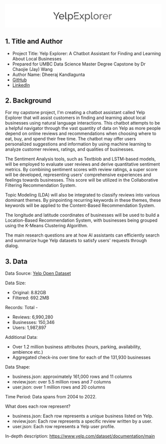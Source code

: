 
![YelpExplorer](https://github.com/DATA-606-2023-FALL-MONDAY/Kandlagunta_Dheeraj/blob/dev/pictures/YelpExplorer.png)

## 1. Title and Author

- Project Title: Yelp Explorer: A Chatbot Assistant for Finding and Learning About Local Businesses
- Prepared for UMBC Data Science Master Degree Capstone by Dr Chaojie (Jay) Wang
- Author Name: Dheeraj Kandlagunta 
- [GitHub](https://github.com/DATA-606-2023-FALL-MONDAY/Kandlagunta_Dheeraj/tree/dev)
- [LinkedIn](https://www.linkedin.com/in/dheeraj-kandlagunta/)

## 2. Background

For my capstone project, I'm creating a chatbot assistant called Yelp Explorer that will assist customers in finding and learning about local businesses using natural language interactions. This chatbot attempts to be a helpful navigator through the vast quantity of data on Yelp as more people depend on online reviews and recommendations when choosing where to eat, buy, and spend their free time. The chatbot may offer users personalized suggestions and information by using machine learning to analyze customer reviews, ratings, and qualities of businesses. 

The Sentiment Analysis tools, such as Textblob and LSTM-based models, will be employed to evaluate user reviews and derive quantitative sentiment metrics. By combining sentiment scores with review ratings, a super score will be developed, representing users' comprehensive experiences and feelings towards businesses. This score will be utilized in the Collaborative Filtering Recommendation System.

Topic Modeling (LDA) will also be integrated to classify reviews into various dominant themes. By pinpointing recurring keywords in these themes, these keywords will be applied to the Content-Based Recommendation System.

The longitude and latitude coordinates of businesses will be used to build a Location-Based Recommendation System, with businesses being grouped using the K-Means Clustering Algorithm.

The main research questions are at how AI assistants can efficiently search and summarize huge Yelp datasets to satisfy users' requests through dialog.

## 3. Data 

Data Source: [Yelp Open Dataset](https://www.yelp.com/dataset)

Data Size: 
- Original: 8.82GB
- Filtered: 692.2MB  


Records:
Total -
- Reviews: 6,990,280
- Businesses: 150,346
- Users: 1,987,897

Additional Data:
- Over 1.2 million business attributes (hours, parking, availability, ambience etc.)
- Aggregated check-ins over time for each of the 131,930 businesses

Data Shape: 
- business.json: approximately 161,000 rows and 11 columns
- review.json: over 5.5 million rows and 7 columns  
- user.json: over 1 million rows and 20 columns

Time Period: Data spans from 2004 to 2022.

What does each row represent?
- business.json: Each row represents a unique business listed on Yelp.
- review.json: Each row represents a specific review written by a user.
- user.json: Each row represents a Yelp user profile.

In-depth description: https://www.yelp.com/dataset/documentation/main